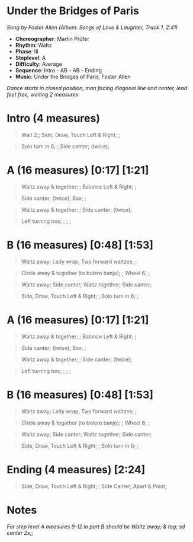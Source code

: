 # Under the Bridges of Paris
*Song by Foster Allen (Album: Songs of Love & Laughter, Track 1, 2:41)*

* **Choreographer**: Martin Prüfer
* **Rhythm**: Waltz
* **Phase**: III
* **Steplevel**: A
* **Difficulty**: Average
* **Sequence**: Intro - AB - AB - Ending
* **Music**: Under the Bridges of Paris, Foster Allen

*Dance starts in closed position, man facing diagonal line and center, lead feet free, waiting 2 measures*

# Intro (4 measures)

> Wait 2;; Side, Draw, Touch Left & Right; ;

> Solo turn in 6; ; Side canter; (twice);

# A (16 measures) [0:17] [1:21]

> Waltz away & together; ; Balance Left & Right; ;

> Side canter; (twice); Box; ;

> Waltz away & together; ; Side canter; (twice);

> Left turning box; ; ; ;

# B (16 measures) [0:48] [1:53]

> Waltz away; Lady wrap; Two forward waltzes; ;

> Circle away & together (to bolero banjo); ; Wheel 6; ;

> Waltz away; Side canter; Waltz together; Side canter;

> Side, Draw, Touch Left & Right; ; Solo turn in 6; ;

# A (16 measures) [0:17] [1:21]

> Waltz away & together; ; Balance Left & Right; ;

> Side canter; (twice); Box; ;

> Waltz away & together; ; Side canter; (twice);

> Left turning box; ; ; ;

# B (16 measures) [0:48] [1:53]

> Waltz away; Lady wrap; Two forward waltzes; ;

> Circle away & together (to bolero banjo); ; Wheel 6; ;

> Waltz away; Side canter; Waltz together; Side canter;

> Side, Draw, Touch Left & Right; ; Solo turn in 6; ;

# Ending (4 measures) [2:24]

> Side, Draw, Touch Left & Right; ; Side Canter; Apart & Point;

# Notes

*For step level A measures 9-12 in part B should be  Waltz away; & tog; sd canter 2x;;*

<meta name="x:audio-file" content="f/Foster Allen/Foster & Allen - Under The Bridges Of Paris.mp3">